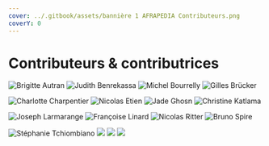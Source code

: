 ```yaml
---
cover: ../.gitbook/assets/bannière 1 AFRAPEDIA Contributeurs.png
coverY: 0
---
```


# Contributeurs & contributrices

![Brigitte Autran](<../.gitbook/assets/1. Brigitte Autran.png>) ![Judith Benrekassa](<../.gitbook/assets/2. Judith.png>) ![Michel Bourrelly](<../.gitbook/assets/3. Michel Bourrelly.png>) ![Gilles Brücker](<../.gitbook/assets/4. gillesbrucker redimensionné.png>)

![Charlotte Charpentier](<../.gitbook/assets/5. Charlotte Charpentier.png>) ![Nicolas Etien](<../.gitbook/assets/6. Nicolas Etien.png>) ![Jade Ghosn](<../.gitbook/assets/7. GHOSN-Jade.png>) ![Christine Katlama](<../.gitbook/assets/8. CK.png>)

![Joseph Larmarange](<../.gitbook/assets/9. Joseph Larmarange.png>) ![Françoise Linard](<../.gitbook/assets/10. linard-francoise.png>) ![Nicolas Ritter](<../.gitbook/assets/11. Nicolas Ritter test.png>) ![Bruno Spire](<../.gitbook/assets/12. Bruno Spire.png>)

![Stéphanie Tchiombiano](<../.gitbook/assets/13. Stephanie\_Tchiombiano.png>) ![](<../.gitbook/assets/cadre blanc 1.png>) ![](<../.gitbook/assets/cadre blanc 1.png>) ![](<../.gitbook/assets/cadre blanc 1.png>)
